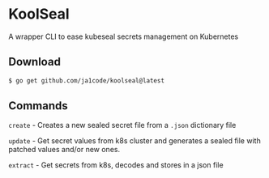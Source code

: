 # KoolSeal

A wrapper CLI to ease kubeseal secrets management on Kubernetes

## Download
```sh
$ go get github.com/ja1code/koolseal@latest
```

## Commands

`create` - Creates a new sealed secret file from a `.json` dictionary file

`update` - Get secret values from k8s cluster and generates a sealed file with patched values and/or new ones. 

`extract` - Get secrets from k8s, decodes and stores in a json file